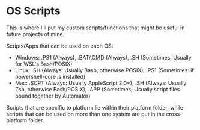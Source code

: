 # OS Scripts
This is where I'll put my custom scripts/functions that might be useful in future projects of mine.

Scripts/Apps that can be used on each OS:
- Windows: .PS1 (Always), .BAT/.CMD (Always), .SH (Sometimes: Usually for WSL's Bash/POSIX)
- Linux: .SH (Always: Usually Bash, otherwise POSIX), .PS1 (Sometimes: if powershell-core is installed)
- Mac: .SCPT (Always: Usually AppleScript 2.0+), .SH (Always: Usually Zsh, otherwise Bash/POSIX), .APP (Sometimes; Usually script files bound together by Automator)

Scripts that are specific to platform lie within their platform folder, while scripts that can be used on more than one system are put in the cross-platform folder.
